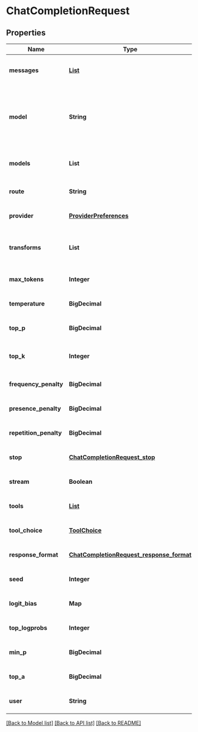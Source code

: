 # ChatCompletionRequest
## Properties

| Name | Type | Description | Notes |
|------------ | ------------- | ------------- | -------------|
| **messages** | [**List**](ChatMessage.md) | A list of messages comprising the conversation so far | [default to null] |
| **model** | **String** | ID of the model to use. If omitted, uses user&#39;s default. Format: provider/model-name (e.g., \&quot;openai/gpt-4o\&quot;)  | [optional] [default to null] |
| **models** | **List** | List of models to route between (OpenRouter-specific) | [optional] [default to null] |
| **route** | **String** | Routing strategy (OpenRouter-specific) | [optional] [default to null] |
| **provider** | [**ProviderPreferences**](ProviderPreferences.md) |  | [optional] [default to null] |
| **transforms** | **List** | List of prompt transforms to apply (OpenRouter-specific) | [optional] [default to null] |
| **max\_tokens** | **Integer** | Maximum number of tokens to generate | [optional] [default to null] |
| **temperature** | **BigDecimal** | Sampling temperature between 0 and 2 | [optional] [default to null] |
| **top\_p** | **BigDecimal** | Nucleus sampling parameter | [optional] [default to null] |
| **top\_k** | **Integer** | Top-k sampling parameter (not available for OpenAI models) | [optional] [default to null] |
| **frequency\_penalty** | **BigDecimal** | Frequency penalty parameter | [optional] [default to null] |
| **presence\_penalty** | **BigDecimal** | Presence penalty parameter | [optional] [default to null] |
| **repetition\_penalty** | **BigDecimal** | Repetition penalty parameter | [optional] [default to null] |
| **stop** | [**ChatCompletionRequest_stop**](ChatCompletionRequest_stop.md) |  | [optional] [default to null] |
| **stream** | **Boolean** | Whether to stream back partial progress | [optional] [default to false] |
| **tools** | [**List**](Tool.md) | List of tools the model may call | [optional] [default to null] |
| **tool\_choice** | [**ToolChoice**](ToolChoice.md) |  | [optional] [default to null] |
| **response\_format** | [**ChatCompletionRequest_response_format**](ChatCompletionRequest_response_format.md) |  | [optional] [default to null] |
| **seed** | **Integer** | Random seed for deterministic generation | [optional] [default to null] |
| **logit\_bias** | **Map** | Token biases | [optional] [default to null] |
| **top\_logprobs** | **Integer** | Number of most likely tokens to return | [optional] [default to null] |
| **min\_p** | **BigDecimal** | Minimum probability threshold | [optional] [default to null] |
| **top\_a** | **BigDecimal** | Top-a sampling parameter | [optional] [default to null] |
| **user** | **String** | Unique identifier for end-user | [optional] [default to null] |

[[Back to Model list]](../README.md#documentation-for-models) [[Back to API list]](../README.md#documentation-for-api-endpoints) [[Back to README]](../README.md)

